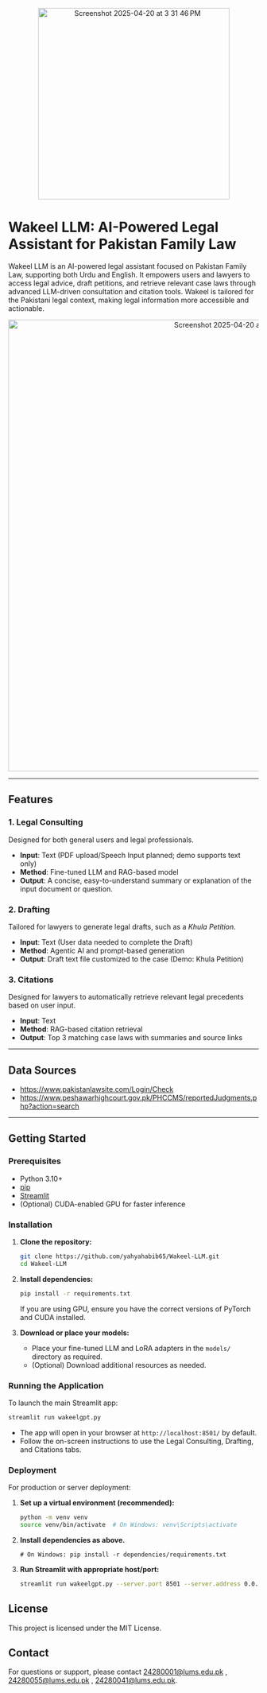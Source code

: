<p align="center">
  <img width="385" alt="Screenshot 2025-04-20 at 3 31 46 PM" src="https://github.com/user-attachments/assets/d2e5e2ed-4e7d-44de-a1e0-903d73c4e5ff" />
</p>

# Wakeel LLM: AI-Powered Legal Assistant for Pakistan Family Law

Wakeel LLM is an AI-powered legal assistant focused on Pakistan Family Law, supporting both Urdu and English. It empowers users and lawyers to access legal advice, draft petitions, and retrieve relevant case laws through advanced LLM-driven consultation and citation tools. Wakeel is tailored for the Pakistani legal context, making legal information more accessible and actionable.

<p align="center">
  <img width="909" alt="Screenshot 2025-04-20 at 3 34 00 PM" src="https://github.com/user-attachments/assets/b074f91f-0ca1-4a06-9bb7-2f4df39efb70" />
</p>

---

## Features  

### 1. Legal Consulting  
Designed for both general users and legal professionals.  
- **Input**: Text (PDF upload/Speech Input planned; demo supports text only)  
- **Method**: Fine-tuned LLM and RAG-based model  
- **Output**: A concise, easy-to-understand summary or explanation of the input document or question. 

### 2. Drafting  
Tailored for lawyers to generate legal drafts, such as a *Khula Petition*.  
- **Input**: Text (User data needed to complete the Draft)  
- **Method**: Agentic AI and prompt-based generation  
- **Output**: Draft text file customized to the case (Demo: Khula Petition)  

### 3. Citations  
Designed for lawyers to automatically retrieve relevant legal precedents based on user input.  
- **Input**: Text  
- **Method**: RAG-based citation retrieval  
- **Output**: Top 3 matching case laws with summaries and source links  

---

## Data Sources

- https://www.pakistanlawsite.com/Login/Check  
- https://www.peshawarhighcourt.gov.pk/PHCCMS/reportedJudgments.php?action=search  

---

## Getting Started

### Prerequisites

- Python 3.10+
- [pip](https://pip.pypa.io/en/stable/)
- [Streamlit](https://streamlit.io/)
- (Optional) CUDA-enabled GPU for faster inference

### Installation

1. **Clone the repository:**
    ```sh
    git clone https://github.com/yahyahabib65/Wakeel-LLM.git
    cd Wakeel-LLM
    ```

2. **Install dependencies:**
    ```sh
    pip install -r requirements.txt
    ```
    If you are using GPU, ensure you have the correct versions of PyTorch and CUDA installed.

3. **Download or place your models:**
    - Place your fine-tuned LLM and LoRA adapters in the `models/` directory as required.
    - (Optional) Download additional resources as needed.

### Running the Application

To launch the main Streamlit app:

```sh
streamlit run wakeelgpt.py
```

- The app will open in your browser at `http://localhost:8501/` by default.
- Follow the on-screen instructions to use the Legal Consulting, Drafting, and Citations tabs.

### Deployment

For production or server deployment:

1. **Set up a virtual environment (recommended):**
    ```sh
    python -m venv venv
    source venv/bin/activate  # On Windows: venv\Scripts\activate
    ```

2. **Install dependencies as above.**
    ```
    # On Windows: pip install -r dependencies/requirements.txt 
    ```
3. **Run Streamlit with appropriate host/port:**
    ```sh
    streamlit run wakeelgpt.py --server.port 8501 --server.address 0.0.0.0
    ```




## License

This project is licensed under the MIT License.

## Contact

For questions or support, please contact [24280001@lums.edu.pk](mailto:24280001@lums.edu.pk) , [24280055@lums.edu.pk](mailto:24280055@lums.edu.pk) , [24280041@lums.edu.pk](mailto:24280041@lums.edu.pk).